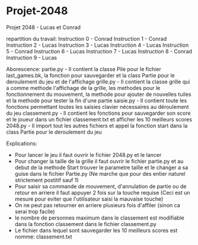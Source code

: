 # Projet-2048
Projet 2048 - Lucas et Conrad

repartition du travail:
Instruction 0 - Conrad
Instruction 1 - Conrad
Instruction 2 - Lucas 
Instruction 3 - Lucas
Instruction 4 - Lucas
Instruction 5 - Conrad
Instruction 6 - Lucas
Instruction 7 - Lucas
Instruction 8 - Conrad
Instruction 9 - Lucas

Aborescence:
partie.py - Il contient la classe Pile pour le fichier last_games.bk, la fonction pour sauvegarder et la class Partie
pour le deroulement du jeu et de l'affichage
grille.py - Il contient la classe grille qui a comme methode l'affichage de la grille, les methodes pour le fonctionnement
du mouvement, la methode pour ajouter de nouvelles tuiles et la methode pour tester la fin d'une partie
saisie.py - Il contient toute les fonctions permettant toutes les saisies clavier
nécessaires au déroulement du jeu
classement.py - Il contient les fonctions pour sauvegarder son score et le joueur dans un fichier classement.txt et afficher 
les 10 meilleurs scores 
2048.py - Il import tout les autres fichiers et appel la fonction start dans la class Partie pour le deroulement du jeu

Explications:
- Pour lancer le jeu il faut ouvrir le fichier 2048.py et le lancer
- Pour changer la taille de la grille il faut ouvrir le fichier partie.py et au debut de la methode Start trouver le parametre 
  taille et le changer a sa guise dans le fichier Partie.py (Ne marche que pour des entier naturel strictement postitif sauf 1)
- Pour saisir sa commande de mouvement, d'annulation de partie ou de retour en arriere il faut appuyer 2 fois sur la touche
  requise (Ceci est un mesure pour eviter que l'utilisateur saisi la mauvaise touche)
- On ne peut pas retourner en arriere plusieurs fois d'affiler (sinon ca serai trop facile) 
- le nombre de personnes maximum dans le classement est modifiable dans la fonction classement dans le fichier classement.py
- Le fichier dans lequel sont sauvegarder les 10 meilleurs scores est nomme: classement.txt

